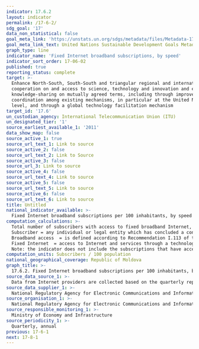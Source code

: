 ```yaml
---
indicator: 17.6.2
layout: indicator
permalink: /17-6-2/
sdg_goal: '17'
data_non_statistical: false
goal_meta_link: 'https://unstats.un.org/sdgs/metadata/files/Metadata-17-06-02.pdf '
goal_meta_link_text: United Nations Sustainable Development Goals Metadata (PDF 211 KB)
graph_type: line
indicator_name: 'Fixed Internet broadband subscriptions, by speed'
indicator_sort_order: 17-06-02
published: true
reporting_status: complete
target: >-
  Enhance North-South, South-South and triangular regional and international
  cooperation on and access to science, technology and innovation and enhance
  knowledge-sharing on mutually agreed terms, including through improved
  coordination among existing mechanisms, in particular at the United Nations
  level, and through a global technology facilitation mechanism
target_id: '17.6'
un_custodian_agency: International Telecommunication Union (ITU)
un_designated_tier: '1'
source_earliest_available_1: '2011'
data_show_map: false
source_active_1: true
source_url_text_1: Link to source
source_active_2: false
source_url_text_2: Link to Source
source_active_3: false
source_url_3: Link to source
source_active_4: false
source_url_text_4: Link to source
source_active_5: false
source_url_text_5: Link to source
source_active_6: false
source_url_text_6: Link to source
title: Untitled
national_indicator_available: >-
  Fixed Internet broadband subscriptions per 100 inhabitants, by speed
computation_calculations: >-
  Total number of subscribers with access to fixed broadband Internet, out of the total number of population * 100. <br> 
  Subscriber = any individual or legal entity which has concluded a contract with a provider of electronic communication public services for provision of such services (Law on Electronic Communications, no. 241 of 15.11.2007); <br> 
  Broadband access  = is defined according to Recommendation I.113 of the Standardization Sector of the International Telecommunications Union as "capacity of data transfer higher than the primary flow ISDN, at 2.0 Mbps". <br> 
  Fixed Internet  = access to Internet and services through a technological platform based on fixed access cable or radio network.<br> 
  Note: the indicator does not include the subscriptions that have access to data communication (including on Internet) through mobile networks. The indicator includes the subscribers from population and well as the subscribers - legal entities / organizations.
computation_units: Subscribers / 100 population
national_geographical_coverage: Republic of Moldova
graph_title: >-
  17.6.2. Fixed Internet broadband subscriptions per 100 inhabitants, by speed 
source_data_source_1: >-
  Data from Internet providers are collected based on the quarterly report f.nr. CE-2 ”Fixed networks and services”, developed and generalised by ANRCETI
source_data_supplier_1: >-
  National Regulatory Agency for Electronic Communications and Information Technology
source_organisation_1: >-
  National Regulatory Agency for Electronic Communications and Information Technology 
source_responsible_monitoring_1: >-
  Ministry of Economy and Infrastructure
source_periodicity_1: >-
  Quarterly, annual
previous: 17-6-1
next: 17-8-1
---
```

